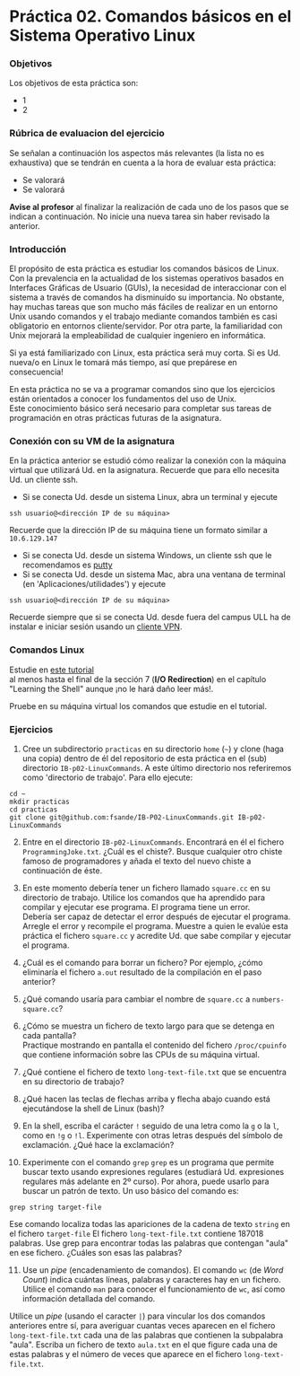 # Práctica 02. Comandos básicos en el Sistema Operativo Linux


### Objetivos
Los objetivos de esta práctica son:

* 1
* 2


### Rúbrica de evaluacion del ejercicio
Se señalan a continuación los aspectos más relevantes (la lista no es exhaustiva)
que se tendrán en cuenta a la hora de evaluar esta práctica:
* Se valorará 
* Se valorará 


**Avise al profesor** al finalizar la realización de cada uno de los pasos que se indican a continuación. No inicie una nueva tarea sin haber revisado la anterior.
### Introducción
El propósito de esta práctica es estudiar los comandos básicos de Linux. 
Con la prevalencia en la actualidad de los sistemas operativos basados en Interfaces Gráficas de Usuario (GUIs), la necesidad 
de interaccionar con el sistema a través de comandos ha disminuído su importancia.
No obstante, hay muchas tareas que son mucho más fáciles de realizar en un entorno Unix usando comandos y el
trabajo mediante comandos también es casi obligatorio en entornos cliente/servidor.
Por otra parte, la familiaridad con Unix mejorará la empleabilidad de cualquier ingeniero en informática.

Si ya está familiarizado con Linux, esta práctica será muy corta. 
Si es Ud. nueva/o en Linux le tomará más tiempo, así que prepárese en consecuencia!

En esta práctica no se va a programar comandos sino que los ejercicios están orientados a conocer los fundamentos del uso de Unix.  
Este conocimiento básico será necesario para completar sus tareas de programación en otras prácticas futuras
de la asignatura.

### Conexión con su VM de la asignatura
En la práctica anterior se estudió cómo realizar la conexión con la máquina virtual que utilizará Ud. en la
asignatura. Recuerde que para ello necesita Ud. un cliente ssh.
* Si se conecta Ud. desde un sistema Linux, abra un terminal y ejecute 
```
ssh usuario@<dirección IP de su máquina>
```
Recuerde que la dirección IP de su máquina tiene un formato similar a `10.6.129.147`
* Si se conecta Ud. desde un sistema Windows, un cliente ssh que le recomendamos es [putty](https://www.chiark.greenend.org.uk/~sgtatham/putty/latest.html)
* Si se conecta Ud. desde un sistema Mac, abra una ventana de terminal (en 'Aplicaciones/utilidades') y
ejecute
```
ssh usuario@<dirección IP de su máquina>
```

Recuerde siempre que si se conecta Ud. desde fuera del campus ULL ha de instalar e iniciar sesión usando un
[cliente VPN](https://www.ull.es/servicios/stic/2016/05/10/servicio-de-vpn-de-la-ull/).

### Comandos Linux
Estudie en [este tutorial](http://linuxcommand.org/index.php)  
al menos hasta el final de la sección 7 (**I/O Redirection**) en el capítulo "Learning the Shell" aunque ¡no le hará daño leer más!.

Pruebe en su máquina virtual los comandos que estudie en el tutorial.

### Ejercicios
1. Cree un subdirectorio `practicas` en su directorio `home` (`~`) y clone (haga una copia) dentro de él del repositorio de esta
práctica en el (sub) directorio `IB-p02-LinuxCommands`.
A este último directorio nos referiremos como 'directorio de trabajo'.
Para ello ejecute:
```
cd ~
mkdir practicas
cd practicas
git clone git@github.com:fsande/IB-P02-LinuxCommands.git IB-p02-LinuxCommands
```

2. Entre en el directorio `IB-p02-LinuxCommands`. 
Encontrará en él el fichero `ProgrammingJoke.txt`. 
¿Cuál es el chiste?.
Busque cualquier otro chiste famoso de programadores y añada el texto del nuevo chiste a continuación de éste.

3. En este momento debería tener un fichero llamado `square.cc` en su directorio de trabajo.
Utilice los comandos que ha aprendido para compilar y ejecutar ese programa.
El programa tiene un error.  
Debería ser capaz de detectar el error después de ejecutar el programa. 
Arregle el error y recompile el programa.
Muestre a quien le evalúe esta práctica el fichero `square.cc` y acredite Ud. que sabe compilar y ejecutar el
programa.

4. ¿Cuál es el comando para borrar un fichero? Por ejemplo, ¿cómo eliminaría el fichero `a.out` resultado de la compilación en el paso anterior?

5. ¿Qué comando usaría para cambiar el nombre de `square.cc` a `numbers-square.cc`?

6. ¿Cómo se muestra un fichero de texto largo para que se detenga en cada pantalla?  
Practique mostrando en pantalla el contenido del fichero `/proc/cpuinfo` que contiene información sobre las CPUs de su
máquina virtual.

7. ¿Qué contiene el fichero de texto `long-text-file.txt` que se encuentra en su directorio de trabajo?

8. ¿Qué hacen las teclas de flechas arriba y flecha abajo cuando está ejecutándose la shell de Linux (bash)?

9. En la shell, escriba el carácter `!` seguido de una letra como la `g` o la `l`, como en `!g` o `!l`. 
Experimente con otras letras después del símbolo de exclamación. ¿Qué hace la exclamación?

10. Experimente con el comando `grep` 
`grep` es un programa que permite buscar texto usando expresiones regulares (estudiará Ud. expresiones regulares más adelante en 2º curso). 
Por ahora, puede usarlo para buscar un patrón de texto.
Un uso básico del comando es: 
```
grep string target-file
```
Ese comando localiza todas las apariciones de la cadena de texto `string` en el fichero `target-file`
El fichero `long-text-file.txt` contiene 187018 palabras.
Use grep para encontrar todas las palabras que contengan "aula" en ese fichero. ¿Cuáles son esas las palabras?

11. Use un *pipe* (encadenamiento de comandos).
El comando `wc` (de *Word Count*) indica cuántas líneas, palabras y caracteres hay en un fichero.
Utilice el comando `man` para conocer el funcionamiento de `wc`, así como información detallada del comando.

Utilice un *pipe* (usando el caracter `|`) para vincular los dos comandos anteriores entre sí, para averiguar 
cuantas veces aparecen en el fichero `long-text-file.txt` cada una de las palabras que contienen la subpalabra "aula".
Escriba un fichero de texto `aula.txt` en el que figure cada una de estas palabras y el número de veces que
aparece en el fichero `long-text-file.txt`.
